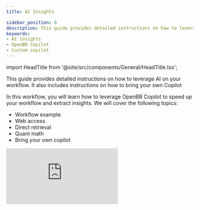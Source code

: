 ```yaml
---
title: AI Insights

sidebar_position: 6
description: This guide provides detailed instructions on how to leverage AI on your workflow. It also includes instructions on how to bring your own Copilot
keywords:
- AI insights
- OpenBB Copilot
- Custom copilot
---
```


import HeadTitle from '@site/src/components/General/HeadTitle.tsx';

<HeadTitle title="AI Insights| OpenBB Terminal Docs" />

This guide provides detailed instructions on how to leverage AI on your workflow. It also includes instructions on how to bring your own Copilot

In this workflow, you will learn how to leverage OpenBB Copilot to speed up your workflow and extract insights. We will cover the following topics:

- Workflow example
- Web access
- Direct retrieval
- Quant math
- Bring your own copilot

<div style={{display: 'flex', justifyContent: 'center'}}>
    <iframe
        style={{width: '800px', height: '450px', display: 'block', margin: '0 auto'}}
        src="https://www.youtube.com/watch?v=nt-JpWGCa3w&list=PLXcRIKcHAUP7jkDYYyjD_L9O_9KRo5Amh&index=2&ab_channel=OpenBB"
        title="YouTube video player"
        frameBorder="0"
        allow="accelerometer; autoplay; clipboard-write; encrypted-media; gyroscope; picture-in-picture; web-share"
    />
</div>

